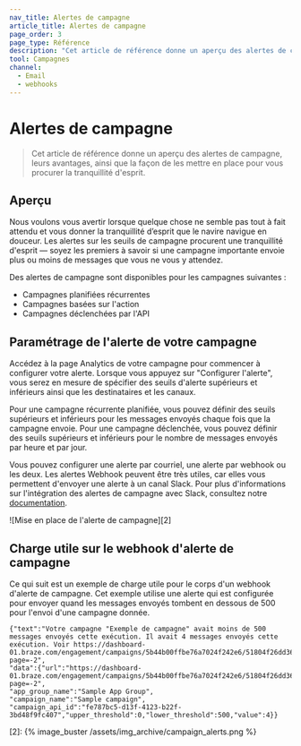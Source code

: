 ```yaml
---
nav_title: Alertes de campagne
article_title: Alertes de campagne
page_order: 3
page_type: Référence
description: "Cet article de référence donne un aperçu des alertes de campagne, leurs avantages, ainsi que la façon de les mettre en place pour vous procurer la tranquillité d'esprit."
tool: Campagnes
channel:
  - Email
  - webhooks
---
```


# Alertes de campagne

> Cet article de référence donne un aperçu des alertes de campagne, leurs avantages, ainsi que la façon de les mettre en place pour vous procurer la tranquillité d'esprit.

## Aperçu

Nous voulons vous avertir lorsque quelque chose ne semble pas tout à fait attendu et vous donner la tranquillité d’esprit que le navire navigue en douceur. Les alertes sur les seuils de campagne procurent une tranquillité d'esprit — soyez les premiers à savoir si une campagne importante envoie plus ou moins de messages que vous ne vous y attendez.

Des alertes de campagne sont disponibles pour les campagnes suivantes :

- Campagnes planifiées récurrentes
- Campagnes basées sur l'action
- Campagnes déclenchées par l'API

## Paramétrage de l'alerte de votre campagne

Accédez à la page Analytics de votre campagne pour commencer à configurer votre alerte. Lorsque vous appuyez sur "Configurer l'alerte", vous serez en mesure de spécifier des seuils d'alerte supérieurs et inférieurs ainsi que les destinataires et les canaux.

Pour une campagne récurrente planifiée, vous pouvez définir des seuils supérieurs et inférieurs pour les messages envoyés chaque fois que la campagne envoie. Pour une campagne déclenchée, vous pouvez définir des seuils supérieurs et inférieurs pour le nombre de messages envoyés par heure et par jour.

Vous pouvez configurer une alerte par courriel, une alerte par webhook ou les deux. Les alertes Webhook peuvent être très utiles, car elles vous permettent d'envoyer une alerte à un canal Slack. Pour plus d'informations sur l'intégration des alertes de campagne avec Slack, consultez notre [documentation][1].

!\[Mise en place de l'alerte de campagne\]\[2\]

## Charge utile sur le webhook d'alerte de campagne

Ce qui suit est un exemple de charge utile pour le corps d'un webhook d'alerte de campagne. Cet exemple utilise une alerte qui est configurée pour envoyer quand les messages envoyés tombent en dessous de 500 pour l'envoi d'une campagne donnée.

```
{"text":"Votre campagne "Exemple de campagne" avait moins de 500 messages envoyés cette exécution. Il avait 4 messages envoyés cette exécution. Voir https://dashboard-01.braze.com/engagement/campaigns/5b44b00ffbe76a7024f242e6/51804f26dd365acfa700026a?page=-2",
"data":{"url":"https://dashboard-01.braze.com/engagement/campaigns/5b44b00ffbe76a7024f242e6/51804f26dd365acfa700026a?page=-2",
"app_group_name":"Sample App Group",
"campaign_name":"Sample campaign",
"campaign_api_id":"fe787bc5-d13f-4123-b22f-3bd48f9fc407","upper_threshold":0,"lower_threshold":500,"value":4}}
```
[2]: {% image_buster /assets/img_archive/campaign_alerts.png %}


[1]: {{site.baseurl}}/user_guide/administrative/manage_your_braze_users/company-wide_settings_management/#slack-incoming-webhook-integration
